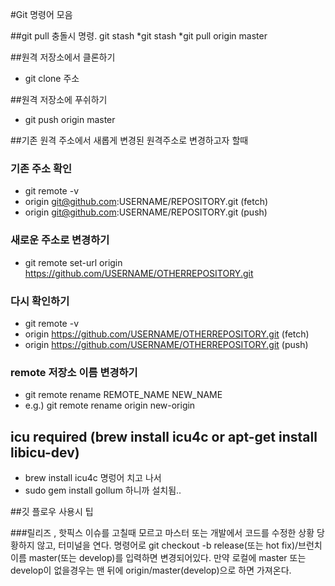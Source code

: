 #Git 명령어 모음

##git pull 충돌시 명령. git stash
*git stash
*git pull origin master

##원격 저장소에서 클론하기
* git clone 주소

##원격 저장소에 푸쉬하기
* git push origin master

##기존 원격 주소에서 새롭게 변경된 원격주소로 변경하고자 할때
### 기존 주소 확인
* git remote -v
* origin  git@github.com:USERNAME/REPOSITORY.git (fetch)
* origin  git@github.com:USERNAME/REPOSITORY.git (push)

### 새로운 주소로 변경하기
* git remote set-url origin https://github.com/USERNAME/OTHERREPOSITORY.git

### 다시 확인하기
* git remote -v
* origin  https://github.com/USERNAME/OTHERREPOSITORY.git (fetch)
* origin  https://github.com/USERNAME/OTHERREPOSITORY.git (push)

### remote 저장소 이름 변경하기
* git remote rename REMOTE_NAME NEW_NAME
* e.g.) git remote rename origin new-origin

## icu required (brew install icu4c or apt-get install libicu-dev) 
* brew install icu4c 명렁어 치고 나서
* sudo gem install gollum 하니까 설치됨..

##깃 플로우 사용시 팁

###릴리즈 , 핫픽스 이슈를 고칠때 모르고 마스터 또는 개발에서 코드를 수정한 상황
당황하지 않고, 터미널을 연다. 명령어로 git checkout -b release(또는 hot fix)/브런치이름 master(또는 develop)를 입력하면 변경되어있다.
만약 로컬에 master 또는 develop이 없을경우는 맨 뒤에 origin/master(develop)으로 하면 가져온다.
